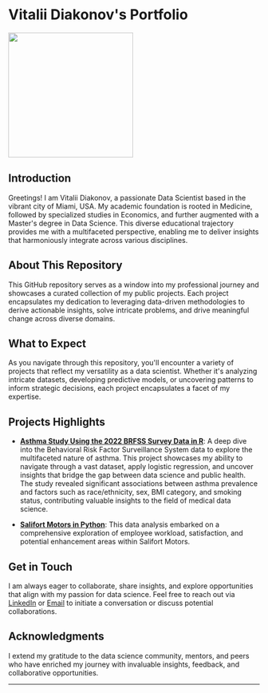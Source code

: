 # Vitalii Diakonov's Portfolio
<img src="https://github.com/Psydoc19/portfolio/assets/142113921/8ce2cdb3-a4e7-4c09-8f39-77bbc8adaba3" width="250" height="250">

## Introduction
Greetings! I am Vitalii Diakonov, a passionate Data Scientist based in the vibrant city of Miami, USA. My academic foundation is rooted in Medicine, followed by specialized studies in Economics, and further augmented with a Master's degree in Data Science. This diverse educational trajectory provides me with a multifaceted perspective, enabling me to deliver insights that harmoniously integrate across various disciplines.

## About This Repository
This GitHub repository serves as a window into my professional journey and showcases a curated collection of my public projects. Each project encapsulates my dedication to leveraging data-driven methodologies to derive actionable insights, solve intricate problems, and drive meaningful change across diverse domains.

## What to Expect
As you navigate through this repository, you'll encounter a variety of projects that reflect my versatility as a data scientist. Whether it's analyzing intricate datasets, developing predictive models, or uncovering patterns to inform strategic decisions, each project encapsulates a facet of my expertise.

## Projects Highlights
- **[Asthma Study Using the 2022 BRFSS Survey Data in R](Asthma-study-in-R)**: A deep dive into the Behavioral Risk Factor Surveillance System data to explore the multifaceted nature of asthma. This project showcases my ability to navigate through a vast dataset, apply logistic regression, and uncover insights that bridge the gap between data science and public health. The study revealed significant associations between asthma prevalence and factors such as race/ethnicity, sex, BMI category, and smoking status, contributing valuable insights to the field of medical data science.

- **[Salifort Motors in Python](https://github.com/Psydoc19/portfolio/tree/ab95fc72ffd8623c342055ea403b25deb3311445/Salifort-Motors-analysis-Python)**: This data analysis embarked on a comprehensive exploration of employee workload, satisfaction, and potential enhancement areas within Salifort Motors. 


## Get in Touch
I am always eager to collaborate, share insights, and explore opportunities that align with my passion for data science. Feel free to reach out via [LinkedIn](https://www.linkedin.com/in/vitalii-diakonov) or [Email](mailto:doctor.diakonov@gmail.com) to initiate a conversation or discuss potential collaborations.

## Acknowledgments
I extend my gratitude to the data science community, mentors, and peers who have enriched my journey with invaluable insights, feedback, and collaborative opportunities.

---
